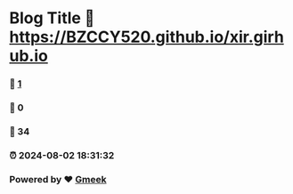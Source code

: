 # Blog Title :link: https://BZCCY520.github.io/xir.girhub.io 
### :page_facing_up: [1](https://BZCCY520.github.io/xir.girhub.io/tag.html) 
### :speech_balloon: 0 
### :hibiscus: 34 
### :alarm_clock: 2024-08-02 18:31:32 
### Powered by :heart: [Gmeek](https://github.com/Meekdai/Gmeek)
